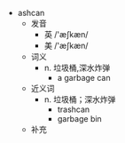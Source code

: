 - ashcan
  - 发音
    - 英 /'æʃkæn/
    - 美 /'æʃkæn/
  - 词义
    - n. 垃圾桶,深水炸弹
      - a  garbage can 
  - 近义词
    - n. 垃圾桶；深水炸弹
      - trashcan
      - garbage bin
  - 补充